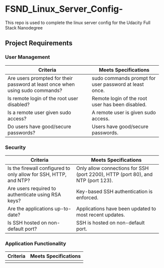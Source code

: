 # FSND_Linux_Server_Config-
This repo is used to complete the linux server config for the Udacity Full Stack Nanodegree

## Project Requirements

### User Management

| Criteria | Meets Specifications |
|----------|----------------------|
| Are users prompted for their password at least once when using sudo commands? | sudo commands prompt for user password at least once. |
| Is remote login of the root user disabled? | Remote login of the root user has been disabled. |
| Is a remote user given sudo access? | A remote user is given sudo access. |
| Do users have good/secure passwords? | Users have good/secure passwords. |

### Security

| Criteria | Meets Specifications |
|----------|----------------------|
| Is the firewall configured to only allow for SSH, HTTP, and NTP? | Only allow connections for SSH (port 2200), HTTP (port 80), and NTP (port 123). |
| Are users required to authenticate using RSA keys? | Key-based SSH authentication is enforced. |
| Are the applications up-to-date? | Applications have been updated to most recent updates. |
| Is SSH hosted on non-default port? | SSH is hosted on non-default port. |

### Application Functionality

| Criteria | Meets Specifications |
|----------|----------------------|
| | |


